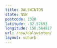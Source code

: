 ```yaml
---
title: DALSWINTON
state: NSW
postcode: 2328
latitude: -32.57693
longitude: 150.564817
url: /nsw/dalswinton/
layout: suburb
---
```

